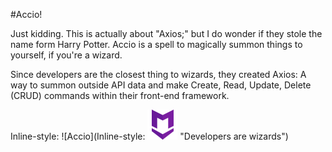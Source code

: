 #Accio!

Just kidding. This is actually about "Axios;" but I do wonder if they stole the name form Harry Potter. Accio is a spell to magically summon things to yourself, if you're a wizard. 

Since developers are the closest thing to wizards, they created Axios: A way to summon outside API data and make Create, Read, Update, Delete (CRUD) commands within their front-end framework. 

Inline-style: 
![Accio](Inline-style: 
![alt text](https://github.com/adam-p/markdown-here/raw/master/src/common/images/icon48.png "Accio Firebolt")
 "Developers are wizards")
